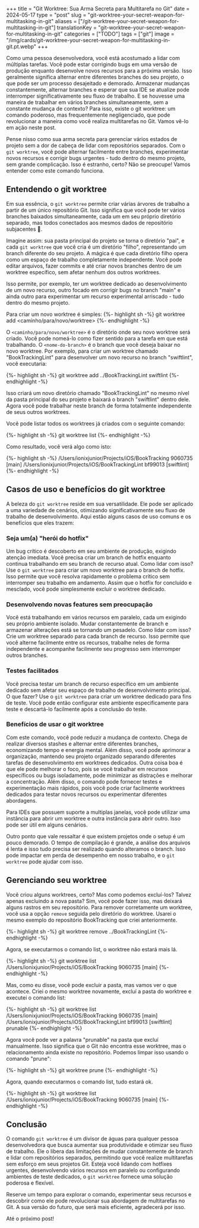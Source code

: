 +++
title = "Git Worktree: Sua Arma Secreta para Multitarefa no Git"
date = 2024-05-17
type = "post"
slug = "git-worktree-your-secret-weapon-for-multitasking-in-git"
aliases = ["/git-worktree-your-secret-weapon-for-multitasking-in-git"]
translationKey = "git-worktree-your-secret-weapon-for-multitasking-in-git"
categories = ["TODO"]
tags = ["git"]
image = "/img/cards/git-worktree-your-secret-weapon-for-multitasking-in-git.pt.webp"
+++

Como uma pessoa desenvolvedora, você está acostumado a lidar com múltiplas tarefas. Você pode estar corrigindo bugs em uma versão de produção enquanto desenvolve novos recursos para a próxima versão. Isso geralmente significa alternar entre diferentes branches do seu projeto, o que pode ser um processo desajeitado e demorado. Armazenar mudanças constantemente, alternar branches e esperar que sua IDE se atualize pode interromper significativamente seu fluxo de trabalho. E se houvesse uma maneira de trabalhar em vários branches simultaneamente, sem a constante mudança de contexto? Para isso, existe o git worktree: um comando poderoso, mas frequentemente negligenciado, que pode revolucionar a maneira como você realiza multitarefas no Git. Vamos vê-lo em ação neste post.

Pense nisso como sua arma secreta para gerenciar vários estados de projeto sem a dor de cabeça de lidar com repositórios separados. Com o `git worktree`, você pode alternar facilmente entre branches, experimentar novos recursos e corrigir bugs urgentes - tudo dentro do mesmo projeto, sem grande complicação. Isso é estranho, certo? Não se preocupe! Vamos entender como este comando funciona.

## Entendendo o git worktree

Em sua essência, o `git worktree` permite criar várias árvores de trabalho a partir de um único repositório Git. Isso significa que você pode ter vários branches baixados simultaneamente, cada um em seu próprio diretório separado, mas todos conectados aos mesmos dados de repositório subjacentes 🤯.

Imagine assim: sua pasta principal do projeto se torna o diretório "pai", e cada `git worktree` que você cria é um diretório "filho", representando um branch diferente do seu projeto. A mágica é que cada diretório filho opera como um espaço de trabalho completamente independente. Você pode editar arquivos, fazer commits e até criar novos branches dentro de um worktree específico, sem afetar nenhum dos outros worktrees.

Isso permite, por exemplo, ter um worktree dedicado ao desenvolvimento de um novo recurso, outro focado em corrigir bugs no branch "main" e ainda outro para experimentar um recurso experimental arriscado - tudo dentro do mesmo projeto.

Para criar um novo worktree é simples:
{%- highlight sh -%}
git worktree add <caminho/para/novo/worktree> <nome-do-branch>
{%- endhighlight -%}

O `<caminho/para/novo/worktree>` é o diretório onde seu novo worktree será criado. Você pode nomeá-lo como fizer sentido para a tarefa em que está trabalhando. O `<nome-do-branch>` é o branch que você deseja baixar no novo worktree. Por exemplo, para criar um worktree chamado "BookTrackingLint" para desenvolver um novo recurso no branch "swiftlint", você executaria:

{%- highlight sh -%}
git worktree add ../BookTrackingLint swiftlint
{%- endhighlight -%}

Isso criará um novo diretório chamado "BookTrackingLint" no mesmo nível da pasta principal do seu projeto e baixará o branch "swiftlint" dentro dele. Agora você pode trabalhar neste branch de forma totalmente independente de seus outros worktrees.

Você pode listar todos os worktrees já criados com o seguinte comando:

{%- highlight sh -%}
git worktree list
{%- endhighlight -%}

Como resultado, você verá algo como isto:

{%- highlight sh -%}
/Users/ionixjunior/Projects/iOS/BookTracking      9060735 [main]
/Users/ionixjunior/Projects/iOS/BookTrackingLint  bf99013 [swiftlint] 
{%- endhighlight -%}

## Casos de uso e benefícios do git worktree

A beleza do `git worktree` reside em sua versatilidade. Ele pode ser aplicado a uma variedade de cenários, otimizando significativamente seu fluxo de trabalho de desenvolvimento. Aqui estão alguns casos de uso comuns e os benefícios que eles trazem:

### Seja um(a) "herói do hotfix"

Um bug crítico é descoberto em seu ambiente de produção, exigindo atenção imediata. Você precisa criar um branch de hotfix enquanto continua trabalhando em seu branch de recurso atual. Como lidar com isso? Use o `git worktree` para criar um novo worktree para o branch de hotfix. Isso permite que você resolva rapidamente o problema crítico sem interromper seu trabalho em andamento. Assim que o hotfix for concluído e mesclado, você pode simplesmente excluir o worktree dedicado.

### Desenvolvendo novas features sem preocupação

Você está trabalhando em vários recursos em paralelo, cada um exigindo seu próprio ambiente isolado. Mudar constantemente de branch e armazenar alterações está se tornando um pesadelo. Como lidar com isso? Crie um worktree separado para cada branch de recurso. Isso permite que você alterne facilmente entre os recursos, trabalhe neles de forma independente e acompanhe facilmente seu progresso sem interromper outros branches.

### Testes facilitados

Você precisa testar um branch de recurso específico em um ambiente dedicado sem afetar seu espaço de trabalho de desenvolvimento principal. O que fazer? Use o `git worktree` para criar um worktree dedicado para fins de teste. Você pode então configurar este ambiente especificamente para teste e descartá-lo facilmente após a conclusão do teste. 

### Benefícios de usar o git worktree

Com este comando, você pode reduzir a mudança de contexto. Chega de realizar diversos stashes e alternar entre diferentes branches, economizando tempo e energia mental. Além disso, você pode aprimorar a organização, mantendo seu projeto organizado separando diferentes tarefas de desenvolvimento em worktrees dedicados. Outra coisa boa é que ele pode melhorar o foco, pois se você trabalhar em recursos específicos ou bugs isoladamente, pode minimizar as distrações e melhorar a concentração. Além disso, o comando pode fornecer testes e experimentação mais rápidos, pois você pode criar facilmente worktrees dedicados para testar novos recursos ou experimentar diferentes abordagens.

Para IDEs que possuem suporte a multiplas janelas, você pode utilizar uma instância para abrir um worktree e outra instância para abrir outro. Isso pode ser útil em alguns cenários.

Outro ponto que vale ressaltar é que existem projetos onde o setup é um pouco demorado. O tempo de compilação é grande, a análise dos arquivos é lenta e isso tudo precisa ser realizado quando alteramos o branch. Isso pode impactar em perda de desempenho em nosso trabalho, e o `git worktree` pode ajudar com isso.

## Gerenciando seu worktree

Você criou alguns worktrees, certo? Mas como podemos excluí-los? Talvez apenas excluindo a nova pasta? Sim, você pode fazer isso, mas deixará alguns rastros em seu repositório. Para remover corretamente um worktree, você usa a opção `remove` seguida pelo diretório do worktree. Usarei o mesmo exemplo do repositório BookTracking que criei anteriormente. 

{%- highlight sh -%}
git worktree remove ../BookTrackingLint
{%- endhighlight -%}

Agora, se executarmos o comando list, o worktree não estará mais lá.

{%- highlight sh -%}
git worktree list
/Users/ionixjunior/Projects/iOS/BookTracking  9060735 [main]
{%- endhighlight -%}

Mas, como eu disse, você pode excluir a pasta, mas vamos ver o que acontece. Criei o mesmo worktree novamente, excluí a pasta do worktree e executei o comando list:

{%- highlight sh -%}
git worktree list
/Users/ionixjunior/Projects/iOS/BookTracking      9060735 [main]
/Users/ionixjunior/Projects/iOS/BookTrackingLint  bf99013 [swiftlint] prunable
{%- endhighlight -%}

Agora você pode ver a palavra "prunable" na pasta que excluí manualmente. Isso significa que o Git não encontra esse worktree, mas o relacionamento ainda existe no repositório. Podemos limpar isso usando o comando "prune":

{%- highlight sh -%}
git worktree prune
{%- endhighlight -%}

Agora, quando executarmos o comando list, tudo estará ok.

{%- highlight sh -%}
git worktree list
/Users/ionixjunior/Projects/iOS/BookTracking  9060735 [main]
{%- endhighlight -%}

## Conclusão

O comando `git worktree` é um divisor de águas para qualquer pessoa desenvolvedora que busca aumentar sua produtividade e otimizar seu fluxo de trabalho. Ele o libera das limitações de mudar constantemente de branch e lidar com repositórios separados, permitindo que você realize multitarefas sem esforço em seus projetos Git. Esteja você lidando com hotfixes urgentes, desenvolvendo vários recursos em paralelo ou configurando ambientes de teste dedicados, o `git worktree` fornece uma solução poderosa e flexível. 

Reserve um tempo para explorar o comando, experimentar seus recursos e descobrir como ele pode revolucionar sua abordagem de multitarefas no Git. A sua versão do futuro, que será mais eficiente, agradecerá por isso.

Até o próximo post!